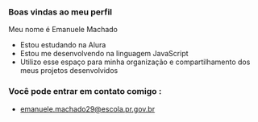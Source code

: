 ### Boas vindas ao meu perfil 

Meu nome é Emanuele Machado

- Estou estudando na Alura
- Estou me desenvolvendo na linguagem JavaScript
- Utilizo esse espaço para minha organização e compartilhamento dos meus projetos desenvolvidos

 ### Você pode entrar em contato comigo :

 - emanuele.machado29@escola.pr.gov.br
